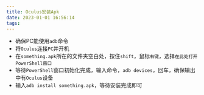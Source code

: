 ```yaml
---
title: Oculus安装Apk
date: 2023-01-01 16:56:14
tags:
---
```



- 确保PC能使用`adb`命令
- 将`Oculus`连接`PC`并开机
- 在`something.apk`所在的文件夹空白处，按住`shift`，鼠标`右键`，选择`在此处打开PowerShell窗口`
- 等待`PowerShell`窗口初始化完成，输入命令，`adb devices`，回车，确保输出中有`Oculus`设备
- 输入`adb install something.apk`，等待安装完成即可